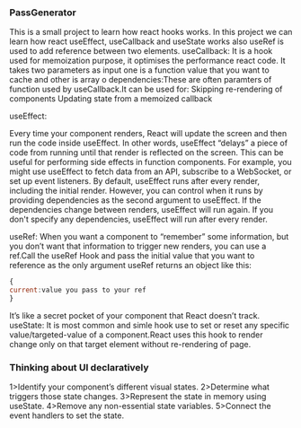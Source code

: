 ### PassGenerator 

This is a small project to learn how react hooks works.
In this project we can learn how react useEffect, useCallback and useState works also useRef is used to add reference between two elements.
useCallback:
It is a hook used for memoization purpose, it optimises the performance react code.
It takes two parameters as input one is a function value that you want to cache and other is array o dependencies:These are  often paramters of function used by useCallback.It can be used for:
Skipping re-rendering of components
Updating state from a memoized callback

useEffect:

Every time your component renders, React will update the screen and then run the code inside useEffect. In other words, useEffect “delays” a piece of code from running until that render is reflected on the screen. This can be useful for performing side effects in function components. For example, you might use useEffect to fetch data from an API, subscribe to a WebSocket, or set up event listeners. By default, useEffect runs after every render, including the initial render. However, you can control when it runs by providing dependencies as the second argument to useEffect. If the dependencies change between renders, useEffect will run again. If you don't specify any dependencies, useEffect will run after every render.

useRef:
When you want a component to “remember” some information, but you don’t want that information to trigger new renders, you can use a ref.Call the useRef Hook and pass the initial value that you want to reference as the only argument useRef returns an object like this: 
```javascript
{
current:value you pass to your ref
}
```
It’s like a secret pocket of your component that React doesn’t track.
useState:
It is most common and simle hook use to set or reset any specific value/targeted-value of a component.React uses this hook to render change only on that target element without re-rendering of page. 

### Thinking about UI declaratively
1>Identify your component’s different visual states.
2>Determine what triggers those state changes.
3>Represent the state in memory using useState.
4>Remove any non-essential state variables.
5>Connect the event handlers to set the state.
